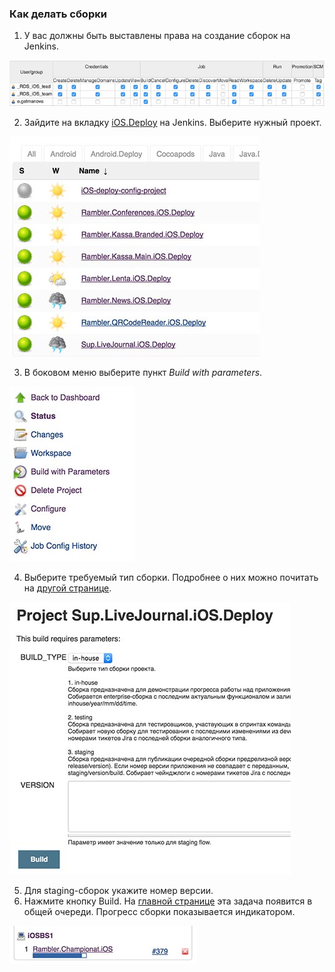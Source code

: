 ### Как делать сборки

1. У вас должны быть выставлены права на создание сборок на Jenkins.

  ![Screenshot](resources/deploy-guide-1.jpg)

2. Зайдите на вкладку [iOS.Deploy](http://***REMOVED***/view/iOS.Deploy/) на Jenkins. Выберите нужный проект.

  ![Screenshot](resources/deploy-guide-2.jpg)

3. В боковом меню выберите пункт *Build with parameters*.

  ![Screenshot](resources/deploy-guide-3.jpg)

4. Выберите требуемый тип сборки. Подробнее о них можно почитать на [другой странице](processes/continuous-delivery/workflows.md).

  ![Screenshot](resources/deploy-guide-4.jpg)

5. Для staging-сборок укажите номер версии.
6. Нажмите кнопку Build. На [главной странице](http://***REMOVED***/) эта задача появится в общей очереди. Прогресс сборки показывается индикатором.

  ![Screenshot](resources/deploy-guide-5.jpg)